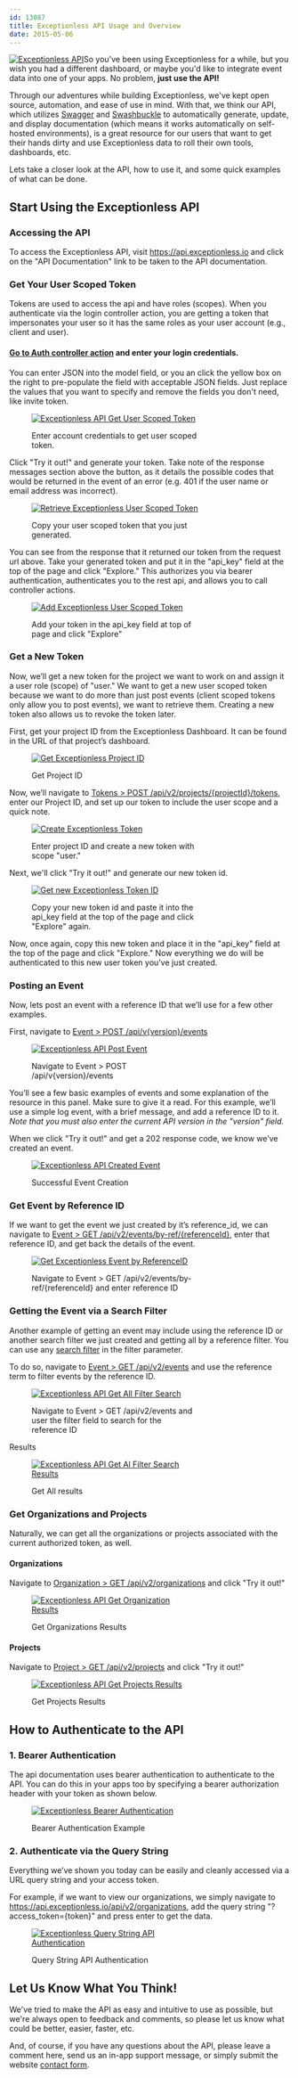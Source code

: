 ```yaml
---
id: 13087
title: Exceptionless API Usage and Overview
date: 2015-05-06
---
```

[![Exceptionless API](/assets/img/news/Screenshot-2015-05-06-16.26.42-300x220.png)](/assets/Screenshot-2015-05-06-16.26.42.png)So you've been using Exceptionless for a while, but you wish you had a different dashboard, or maybe you'd like to integrate event data into one of your apps. No problem, **just use the API!**

Through our adventures while building Exceptionless, we've kept open source, automation, and ease of use in mind. With that, we think our API, which utilizes <a title="Swagger API Framework" href="http://swagger.io/" target="_blank">Swagger</a> and <a title="Swashbuckle" href="https://github.com/domaindrivendev/Swashbuckle" target="_blank">Swashbuckle</a> to automatically generate, update, and display documentation (which means it works automatically on self-hosted environments), is a great resource for our users that want to get their hands dirty and use Exceptionless data to roll their own tools, dashboards, etc.

Lets take a closer look at the API, how to use it, and some quick examples of what can be done.<!--more-->

## Start Using the Exceptionless API

### Accessing the API

To access the Exceptionless API, visit <a title="Exceptionless API" href="https://api.exceptionless.io" target="_blank">https://api.exceptionless.io</a> and click on the "API Documentation" link to be taken to the API documentation.

### Get Your User Scoped Token

Tokens are used to access the api and have roles (scopes). When you authenticate via the login controller action, you are getting a token that impersonates your user so it has the same roles as your user account (e.g., client and user).

#### <span style="text-decoration: underline;"><a title="Exceptionless API Auth" href="https://api.exceptionless.io/docs/index#!/Auth/Auth_Login" target="_blank">Go to Auth controller action</a></span> and enter your login credentials.

You can enter JSON into the model field, or you an click the yellow box on the right to pre-populate the field with acceptable JSON fields. Just replace the values that you want to specify and remove the fields you don't need, like invite token.<figure id="attachment_13097" class="thumbnail wp-caption aligncenter" style="width: 300px">

[![Exceptionless API Get User Scoped Token](/assets/img/news/01get-user-scope-token1-300x218.png)](/assets/01get-user-scope-token1.png)<figcaption class="caption wp-caption-text">Enter account credentials to get user scoped token.</figcaption></figure>

Click "Try it out!" and generate your token. Take note of the response messages section above the button, as it details the possible codes that would be returned in the event of an error (e.g. 401 if the user name or email address was incorrect).<figure id="attachment_13101" class="thumbnail wp-caption aligncenter" style="width: 300px">

[![Retrieve Exceptionless User Scoped Token](/assets/img/news/01get-user-scope-token2-300x105.png)](/assets/01get-user-scope-token2.png)<figcaption class="caption wp-caption-text">Copy your user scoped token that you just generated.</figcaption></figure>

You can see from the response that it returned our token from the request url above. Take your generated token and put it in the "api_key" field at the top of the page and click "Explore." This authorizes you via bearer authentication, authenticates you to the rest api, and allows you to call controller actions.<figure id="attachment_13102" class="thumbnail wp-caption aligncenter" style="width: 300px">

[![Add Exceptionless User Scoped Token ](/assets/img/news/02add-token-refresh-page-300x50.png)](/assets/02add-token-refresh-page.png)<figcaption class="caption wp-caption-text">Add your token in the api_key field at top of page and click "Explore"</figcaption></figure>

### Get a New Token

Now, we’ll get a new token for the project we want to work on and assign it a user role (scope) of "user." We want to get a new user scoped token because we want to do more than just post events (client scoped tokens only allow you to post events), we want to retrieve them. Creating a new token also allows us to revoke the token later.

First, get your project ID from the Exceptionless Dashboard. It can be found in the URL of that project’s dashboard.<figure id="attachment_13104" class="thumbnail wp-caption aligncenter" style="width: 300px">

[![Get Exceptionless Project ID](/assets/img/news/03get-project-ID-300x141.png)](/assets/03get-project-ID.png)<figcaption class="caption wp-caption-text">Get Project ID</figcaption></figure>

Now, we’ll navigate to <a title="Exceptionless Create Token" href="https://api.exceptionless.io/docs/index#!/Token/Token_PostByProject" target="_blank">Tokens > POST /api/v2/projects/{projectId}/tokens</a>, enter our Project ID, and set up our token to include the user scope and a quick note.<figure id="attachment_13105" class="thumbnail wp-caption aligncenter" style="width: 300px">

[![Create Exceptionless Token](/assets/img/news/04get-new-token1-300x220.png)](/assets/04get-new-token1.png)<figcaption class="caption wp-caption-text">Enter project ID and create a new token with scope "user."</figcaption></figure>

Next, we'll click "Try it out!" and generate our new token id.<figure id="attachment_13106" class="thumbnail wp-caption aligncenter" style="width: 300px">

[![Get new Exceptionless Token ID](/assets/img/news/04get-new-token2-300x146.png)](/assets/04get-new-token2.png)<figcaption class="caption wp-caption-text">Copy your new token id and paste it into the api_key field at the top of the page and click "Explore" again.</figcaption></figure>

Now, once again, copy this new token and place it in the "api_key" field at the top of the page and click "Explore." Now everything we do will be authenticated to this new user token you’ve just created.

### Posting an Event

Now, lets post an event with a reference ID that we’ll use for a few other examples.

First, navigate to <a title="Exceptionless API Post Event" href="https://api.exceptionless.io/docs/index#!/Event/Event_PostAsync" target="_blank">Event > POST /api/v{version}/events</a><figure id="attachment_13108" class="thumbnail wp-caption aligncenter" style="width: 300px">

[![Exceptionless API Post Event](/assets/img/news/05post-event1-300x204.png)](/assets/05post-event1.png)<figcaption class="caption wp-caption-text">Navigate to Event > POST /api/v{version}/events</figcaption></figure>

You’ll see a few basic examples of events and some explanation of the resource in this panel. Make sure to give it a read. For this example, we’ll use a simple log event, with a brief message, and add a reference ID to it. _Note that you must also enter the current API version in the "version" field._

When we click "Try it out!" and get a 202 response code, we know we’ve created an event.<figure id="attachment_13110" class="thumbnail wp-caption aligncenter" style="width: 300px">

[![Exceptionless API Created Event](/assets/05post-event2-e1430946143322-300x92.png)](/assets/05post-event2-e1430946143322.png)<figcaption class="caption wp-caption-text">Successful Event Creation</figcaption></figure>

### Get Event by Reference ID

If we want to get the event we just created by it’s reference_id, we can navigate to <a title="Get Exceptionless Event by ID" href="https://api.exceptionless.io/docs/index#!/Event/Event_GetByReferenceId" target="_blank">Event > GET /api/v2/events/by-ref/{referenceId}</a>, enter that reference ID, and get back the details of the event.<figure id="attachment_13115" class="thumbnail wp-caption aligncenter" style="width: 300px">

[![Get Exceptionless Event by ReferenceID](/assets/img/news/06-get-by-reference-ID2-300x271.png)](/assets/06-get-by-reference-ID2.png)<figcaption class="caption wp-caption-text">Navigate to Event > GET /api/v2/events/by-ref/{referenceId} and enter reference ID</figcaption></figure>

### Getting the Event via a Search Filter

Another example of getting an event may include using the reference ID or another search filter we just created and getting all by a reference filter. You can use any <a title="Exceptionless Search Filter Documentation" href="http://docs.exceptionless.com/contents/search/" target="_blank">search filter</a> in the filter parameter.

To do so, navigate to <a title="Exceptionless API Get All" href="https://api.exceptionless.io/docs/index#!/Event/Event_Get" target="_blank">Event > GET /api/v2/events</a> and use the reference term to filter events by the reference ID.<figure id="attachment_13116" class="thumbnail wp-caption aligncenter" style="width: 300px">

[![Exceptionless API Get All Filter Search](/assets/img/news/07-get-all-filter-reference-300x168.png)](/assets/07-get-all-filter-reference.png)<figcaption class="caption wp-caption-text">Navigate to Event > GET /api/v2/events and user the filter field to search for the reference ID</figcaption></figure>

Results<figure id="attachment_13117" class="thumbnail wp-caption aligncenter" style="width: 300px">

[![Exceptionless API Get Al Filter Search Results](/assets/img/news/07-get-all-filter-reference2-300x183.png)](/assets/07-get-all-filter-reference2.png)<figcaption class="caption wp-caption-text">Get All results</figcaption></figure>

### Get Organizations and Projects

Naturally, we can get all the organizations or projects associated with the current authorized token, as well.

#### Organizations

Navigate to <a title="Exceptionless API Get Organizations" href="https://api.exceptionless.io/docs/index#!/Organization/Organization_Get" target="_blank">Organization > GET /api/v2/organizations</a> and click "Try it out!"<figure id="attachment_13118" class="thumbnail wp-caption alignleft" style="width: 300px">

[![Exceptionless API Get Organization Results](/assets/08get-organizations2-300x202.png)](/assets/08get-organizations2.png)<figcaption class="caption wp-caption-text">Get Organizations Results</figcaption></figure>

<h4 style="clear: both;">
  Projects
</h4>

Navigate to <a title="Exceptionless API Get Projects" href="https://api.exceptionless.io/docs/index#!/Project/Project_Get" target="_blank">Project > GET /api/v2/projects</a> and click "Try it out!"<figure id="attachment_13121" class="thumbnail wp-caption alignleft" style="width: 300px">

[![Exceptionless API Get Projects Results](/assets/09get-projects2-300x204.png)](/assets/09get-projects2.png)<figcaption class="caption wp-caption-text">Get Projects Results</figcaption></figure>

<h2 style="clear: both;">
  How to Authenticate to the API
</h2>

### 1. Bearer Authentication

The api documentation uses bearer authentication to authenticate to the API. You can do this in your apps too by specifying a bearer authorization header with your token as shown below.<figure id="attachment_13125" class="thumbnail wp-caption aligncenter" style="width: 300px">

[![Exceptionless Bearer Authentication](/assets/img/news/10-bearer-auth-key-300x164.png)](/assets/10-bearer-auth-key.png)<figcaption class="caption wp-caption-text">Bearer Authentication Example</figcaption></figure>

### 2. Authenticate via the Query String

Everything we’ve shown you today can be easily and cleanly accessed via a URL query string and your access token.

For example, if we want to view our organizations, we simply navigate to https://api.exceptionless.io/api/v2/organizations, add the query string "?access_token={token}" and press enter to get the data.<figure id="attachment_13126" class="thumbnail wp-caption aligncenter" style="width: 300px">

[![Exceptionless Query String API Authentication](/assets/img/news/11-url-query-string-version-300x145.png)](/assets/11-url-query-string-version.png)<figcaption class="caption wp-caption-text">Query String API Authentication</figcaption></figure>

## Let Us Know What You Think!

We've tried to make the API as easy and intuitive to use as possible, but we're always open to feedback and comments, so please let us know what could be better, easier, faster, etc.

And, of course, if you have any questions about the API, please leave a comment here, send us an in-app support message, or simply submit the website [contact form](/contact/ "Contact Exceptionless").

